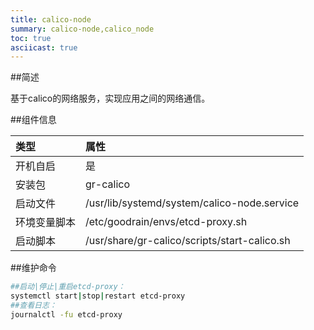 ```yaml
---
title: calico-node
summary: calico-node,calico_node
toc: true
asciicast: true
---
```



##简述

基于calico的网络服务，实现应用之间的网络通信。

##组件信息

| 类型     | 属性                                       |
| :----- | :--------------------------------------- |
| 开机自启   | 是                                        |
| 安装包    | gr-calico                                |
| 启动文件   | /usr/lib/systemd/system/calico-node.service |
| 环境变量脚本 | /etc/goodrain/envs/etcd-proxy.sh         |
| 启动脚本   | /usr/share/gr-calico/scripts/start-calico.sh |

##维护命令
```bash
##启动|停止|重启etcd-proxy：
systemctl start|stop|restart etcd-proxy
##查看日志：
journalctl -fu etcd-proxy
```